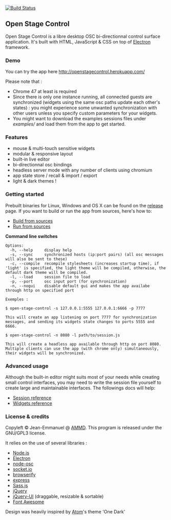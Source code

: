 [![Build Status](https://travis-ci.org/jean-emmanuel/open-stage-control.svg?branch=master)](https://travis-ci.org/jean-emmanuel/Open-Stage-Control)

## Open Stage Control

Open Stage Control is a libre desktop OSC bi-directionnal control surface application. It's built with HTML, JavaScript & CSS on top of [Electron](http://electron.atom.io/) framework.

### Demo

You can try the app here http://openstagecontrol.herokuapp.com/

Please note that :
- Chrome 47 at least is required
- Since there is only one instance running, all connected guests are synchronized (widgets using the same osc paths update each other's states) : you might experience some unwanted synchronization with other users unless you specify custom parameters for your widgets.
- You might want to download the examples sessions files under *examples/* and load them from the app to get started.


### Features
- mouse & multi-touch sensitive widgets
- modular & responsive layout
- built-in live editor
- bi-directionnal osc bindings
- headless server mode with any number of clients using chromium
- app state store / recall & import / export
- light & dark themes !

### Getting started

Prebuilt binaries for Linux, Windows and OS X can be found on the [release](https://github.com/jean-emmanuel/open-stage-control/releases) page. If you want to build or run the app from sources, here's how to:
- [Build from sources](resources/docs/build-from-sources.md)
- [Run from sources](resources/docs/run-from-sources.md)

**Command line switches**
```
Options:
  -h, --help     display help
  -s, --sync     synchronized hosts (ip:port pairs) (all osc messages will also be sent to these)
  -c, --compile  recompile stylesheets (increases startup time), if 'light' is specified, the light theme will be compiled, otherwise, the default dark theme will be compiled.
  -l, --load     session file to load
  -p, --port     osc input port (for synchronization)
  -n, --nogui    disable default gui and makes the app availabe through http on specified port

Exemples :

$ open-stage-control -s 127.0.0.1:5555 127.0.0.1:6666 -p 7777

This will create an app listening on port 7777 for synchronization messages, and sending its widgets state changes to ports 5555 and 6666.

$ open-stage-control -n 8080 -l path/to/session.js

This will create a headless app available through http on port 8080. Multiple clients can use the app (with chrome only) simultaneously, their widgets will be synchronized.

```

### Advanced usage

Although the built-in editor might suits most of your needs while creating small control interfaces, you may need to write the session file yourself to create large and maintainable interfaces. The followings docs will help:
- [Session reference](resources/docs/session-reference.md)
- [Widgets reference](resources/docs/widgets-reference.md)

### License & credits

Copyleft © Jean-Emmanuel @ [AMMD](http://ammd.net). This program is released under the GNU/GPL3 license.

It relies on the use of several libraries :
- [Node.js](https://nodejs.org/)
- [Electron](http://electron.atom.io/)
- [node-osc](https://github.com/TheAlphaNerd/node-osc)
- [socket.io]()
- [browserify]()
- [express]()
- [Sass.js](https://github.com/medialize/sass.js/)
- [jQuery](http://jquery.com/)
- [jQuery-UI](http://jqueryui.com/) (draggable, resizable & sortable)
- [Font Awesome](http://fontawesome.io/)

Design was heavily inspired by [Atom](https://atom.io/)'s theme 'One Dark'
